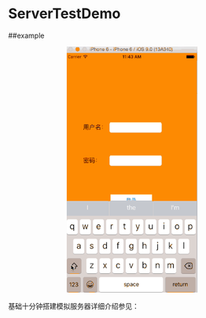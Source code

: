 # ServerTestDemo

##example

<p align="center" >
<img src="https://github.com/WZF-Fei/ServerTestDemo/blob/master/ServerTestDemo.gif" width="266" height="500"/>
</p>

基础十分钟搭建模拟服务器详细介绍参见：
